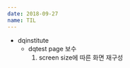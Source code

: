 ```yaml
---
date: 2018-09-27
name: TIL
---
```

  
* dqinstitute
  * dqtest page 보수
    1. screen size에 따른 화면 재구성    

